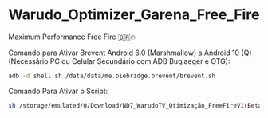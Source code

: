 # Warudo_Optimizer_Garena_Free_Fire
Maximum Performance Free Fire 🇧🇷🔥

Comando para Ativar Brevent Android 6.0 (Marshmallow) a Android 10 (Q) (Necessário PC ou Celular Secundário com ADB Bugjaeger e OTG):
```bash
adb -d shell sh /data/data/me.piebridge.brevent/brevent.sh

```
Comando Para Ativar o Script:
```bash
sh /storage/emulated/0/Download/ND7_WarudoTV_Otimização_FreeFireV1(Beta).sh
